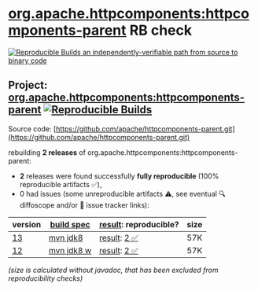 [org.apache.httpcomponents:httpcomponents-parent](https://central.sonatype.com/artifact/org.apache.httpcomponents/httpcomponents-parent/versions) RB check
=======

[![Reproducible Builds](https://reproducible-builds.org/images/logos/rb.svg) an independently-verifiable path from source to binary code](https://reproducible-builds.org/)

## Project: [org.apache.httpcomponents:httpcomponents-parent](https://central.sonatype.com/artifact/org.apache.httpcomponents/httpcomponents-parent/versions) [![Reproducible Builds](https://img.shields.io/endpoint?url=https://raw.githubusercontent.com/jvm-repo-rebuild/reproducible-central/master/content/org/apache/httpcomponents/parent/badge.json)](https://github.com/jvm-repo-rebuild/reproducible-central/blob/master/content/org/apache/httpcomponents/parent/README.md)

Source code: [https://github.com/apache/httpcomponents-parent.git](https://github.com/apache/httpcomponents-parent.git)

rebuilding **2 releases** of org.apache.httpcomponents:httpcomponents-parent:
- **2** releases were found successfully **fully reproducible** (100% reproducible artifacts :white_check_mark:),
- 0 had issues (some unreproducible artifacts :warning:, see eventual :mag: diffoscope and/or :memo: issue tracker links):

| version | [build spec](/BUILDSPEC.md) | [result](https://reproducible-builds.org/docs/jvm/): reproducible? | size |
| -- | --------- | ------ | -- |
| [13](https://central.sonatype.com/artifact/org.apache.httpcomponents/httpcomponents-parent/13/pom) | [mvn jdk8](httpcomponents-parent-13.buildspec) | [result](httpcomponents-parent-13.buildinfo): [2 :white_check_mark: ](httpcomponents-parent-13.buildcompare) | 57K |
| [12](https://central.sonatype.com/artifact/org.apache.httpcomponents/httpcomponents-parent/12/pom) | [mvn jdk8 w](httpcomponents-parent-12.buildspec) | [result](httpcomponents-parent-12.buildinfo): [2 :white_check_mark: ](httpcomponents-parent-12.buildcompare) | 57K |

<i>(size is calculated without javadoc, that has been excluded from reproducibility checks)</i>
